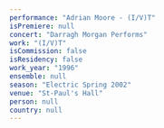 ```yaml
---
performance: "Adrian Moore - (I/V)T"
isPremiere: null
concert: "Darragh Morgan Performs"
work: "(I/V)T"
isCommission: false
isResidency: false
work_year: "1996"
ensemble: null
season: "Electric Spring 2002"
venue: "St-Paul's Hall"
person: null
country: null
---
```


